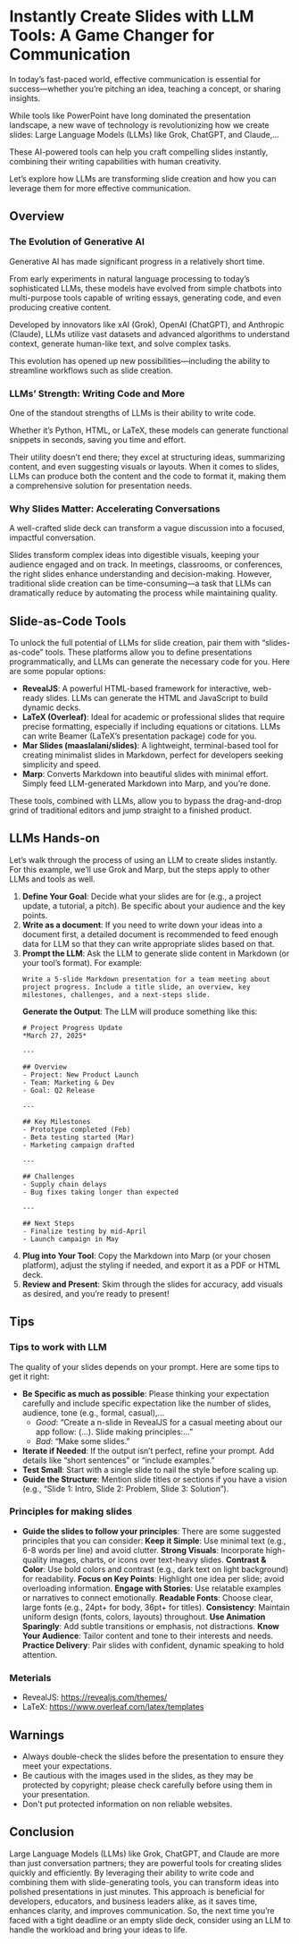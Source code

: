# Instantly Create Slides with LLM Tools: A Game Changer for Communication

In today’s fast-paced world, effective communication is essential for success—whether you’re pitching an idea, teaching a concept, or sharing insights.

While tools like PowerPoint have long dominated the presentation landscape, a new wave of technology is revolutionizing how we create slides: Large Language Models (LLMs) like Grok, ChatGPT, and Claude,...

These AI-powered tools can help you craft compelling slides instantly, combining their writing capabilities with human creativity.

Let’s explore how LLMs are transforming slide creation and how you can leverage them for more effective communication.

## Overview

### The Evolution of Generative AI

Generative AI has made significant progress in a relatively short time.

From early experiments in natural language processing to today’s sophisticated LLMs, these models have evolved from simple chatbots into multi-purpose tools capable of writing essays, generating code, and even producing creative content.

Developed by innovators like xAI (Grok), OpenAI (ChatGPT), and Anthropic (Claude), LLMs utilize vast datasets and advanced algorithms to understand context, generate human-like text, and solve complex tasks.

This evolution has opened up new possibilities—including the ability to streamline workflows such as slide creation.

### LLMs’ Strength: Writing Code and More

One of the standout strengths of LLMs is their ability to write code.

Whether it’s Python, HTML, or LaTeX, these models can generate functional snippets in seconds, saving you time and effort.

Their utility doesn’t end there; they excel at structuring ideas, summarizing content, and even suggesting visuals or layouts. When it comes to slides, LLMs can produce both the content and the code to format it, making them a comprehensive solution for presentation needs.

### Why Slides Matter: Accelerating Conversations

A well-crafted slide deck can transform a vague discussion into a focused, impactful conversation.

Slides transform complex ideas into digestible visuals, keeping your audience engaged and on track. In meetings, classrooms, or conferences, the right slides enhance understanding and decision-making. However, traditional slide creation can be time-consuming—a task that LLMs can dramatically reduce by automating the process while maintaining quality.

## Slide-as-Code Tools

To unlock the full potential of LLMs for slide creation, pair them with “slides-as-code” tools. These platforms allow you to define presentations programmatically, and LLMs can generate the necessary code for you. Here are some popular options:

- **RevealJS**: A powerful HTML-based framework for interactive, web-ready slides. LLMs can generate the HTML and JavaScript to build dynamic decks.
- **LaTeX (Overleaf)**: Ideal for academic or professional slides that require precise formatting, especially if including equations or citations. LLMs can write Beamer (LaTeX’s presentation package) code for you.
- **Mar Slides (maaslalani/slides)**: A lightweight, terminal-based tool for creating minimalist slides in Markdown, perfect for developers seeking simplicity and speed.
- **Marp**: Converts Markdown into beautiful slides with minimal effort. Simply feed LLM-generated Markdown into Marp, and you’re done.

These tools, combined with LLMs, allow you to bypass the drag-and-drop grind of traditional editors and jump straight to a finished product.

## LLMs Hands-on

Let’s walk through the process of using an LLM to create slides instantly. For this example, we’ll use Grok and Marp, but the steps apply to other LLMs and tools as well.

1. **Define Your Goal**: Decide what your slides are for (e.g., a project update, a tutorial, a pitch). Be specific about your audience and the key points.
2. **Write as a document**: If you need to write down your ideas into a document first, a detailed document is recommended to feed enough data for LLM so that they can write appropriate slides based on that.
3. **Prompt the LLM**: Ask the LLM to generate slide content in Markdown (or your tool’s format). For example:
   ```
   Write a 5-slide Markdown presentation for a team meeting about project progress. Include a title slide, an overview, key milestones, challenges, and a next-steps slide.
   ```
   **Generate the Output**: The LLM will produce something like this:
   ```
   # Project Progress Update
   *March 27, 2025*

   ---

   ## Overview
   - Project: New Product Launch
   - Team: Marketing & Dev
   - Goal: Q2 Release

   ---

   ## Key Milestones
   - Prototype completed (Feb)
   - Beta testing started (Mar)
   - Marketing campaign drafted

   ---

   ## Challenges
   - Supply chain delays
   - Bug fixes taking longer than expected

   ---

   ## Next Steps
   - Finalize testing by mid-April
   - Launch campaign in May
   ```
5. **Plug into Your Tool**: Copy the Markdown into Marp (or your chosen platform), adjust the styling if needed, and export it as a PDF or HTML deck.
6. **Review and Present**: Skim through the slides for accuracy, add visuals as desired, and you’re ready to present!

## Tips

### Tips to work with LLM
The quality of your slides depends on your prompt. Here are some tips to get it right:
- **Be Specific as much as possible**: Please thinking your expectation carefully and include specific expectation like the number of slides, audience, tone (e.g., formal, casual),...
  - *Good*: “Create a n-slide in RevealJS for a casual meeting about our app follow: (...). Slide making principles:...”
  - *Bad*: “Make some slides.”
- **Iterate if Needed**: If the output isn’t perfect, refine your prompt. Add details like “short sentences” or “include examples.”
- **Test Small**: Start with a single slide to nail the style before scaling up.
- **Guide the Structure**: Mention slide titles or sections if you have a vision (e.g., “Slide 1: Intro, Slide 2: Problem, Slide 3: Solution”).

### Principles for making slides 
- **Guide the slides to follow your principles**: There are some suggested principles that you can consider:
    **Keep it Simple**: Use minimal text (e.g., 6-8 words per line) and avoid clutter.
    **Strong Visuals**: Incorporate high-quality images, charts, or icons over text-heavy slides.
    **Contrast & Color**: Use bold colors and contrast (e.g., dark text on light background) for readability.
    **Focus on Key Points**: Highlight one idea per slide; avoid overloading information.
    **Engage with Stories**: Use relatable examples or narratives to connect emotionally.
    **Readable Fonts**: Choose clear, large fonts (e.g., 24pt+ for body, 36pt+ for titles).
    **Consistency**: Maintain uniform design (fonts, colors, layouts) throughout.
    **Use Animation Sparingly**: Add subtle transitions or emphasis, not distractions.
    **Know Your Audience**: Tailor content and tone to their interests and needs.
    **Practice Delivery**: Pair slides with confident, dynamic speaking to hold attention.
### Meterials
- RevealJS: https://revealjs.com/themes/
- LaTeX: https://www.overleaf.com/latex/templates

## Warnings
- Always double-check the slides before the presentation to ensure they meet your expectations.
- Be cautious with the images used in the slides, as they may be protected by copyright; please check carefully before using them in your presentation.
- Don't put protected information on non reliable websites.

## Conclusion

Large Language Models (LLMs) like Grok, ChatGPT, and Claude are more than just conversation partners; they are powerful tools for creating slides quickly and efficiently.
By leveraging their ability to write code and combining them with slide-generating tools, you can transform ideas into polished presentations in just minutes.
This approach is beneficial for developers, educators, and business leaders alike, as it saves time, enhances clarity, and improves communication.
So, the next time you’re faced with a tight deadline or an empty slide deck, consider using an LLM to handle the workload and bring your ideas to life.
